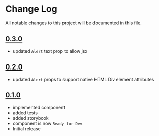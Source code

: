# Change Log

All notable changes to this project will be documented in this file.

## [0.3.0](https://github.com/code-dot-org/code-dot-org/pull/62631)

* updated `Alert` text prop to allow jsx

## [0.2.0](https://github.com/code-dot-org/code-dot-org/pull/60911)

* updated `Alert` props to support native HTML Div element attributes

## [0.1.0](https://github.com/code-dot-org/code-dot-org/pull/59159)

* implemented component
* added tests
* added storybook
* component is now ```Ready for Dev```
* Initial release